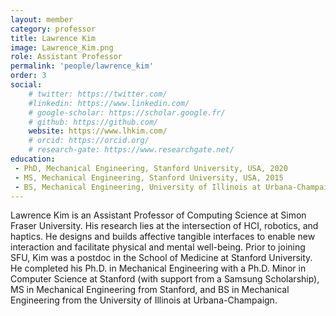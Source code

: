```yaml
---
layout: member
category: professor
title: Lawrence Kim
image: Lawrence_Kim.png
role: Assistant Professor
permalink: 'people/lawrence_kim'
order: 3
social:
    # twitter: https://twitter.com/
    #linkedin: https://www.linkedin.com/
    # google-scholar: https://scholar.google.fr/
    # github: https://github.com/
    website: https://www.lhkim.com/
    # orcid: https://orcid.org/
    # research-gate: https://www.researchgate.net/
education:
 - PhD, Mechanical Engineering, Stanford University, USA, 2020
 - MS, Mechanical Engineering, Stanford University, USA, 2015
 - BS, Mechanical Engineering, University of Illinois at Urbana-Champaign, USA, 2013
---
```


Lawrence Kim is an Assistant Professor of Computing Science at Simon Fraser University. His research lies at the intersection of HCI, robotics, and haptics. He designs and builds affective tangible interfaces to enable new interaction and facilitate physical and mental well-being. Prior to joining SFU, Kim was a postdoc in the School of Medicine at Stanford University. He completed his Ph.D. in Mechanical Engineering with a Ph.D. Minor in Computer Science at Stanford (with support from a Samsung Scholarship), MS in Mechanical Engineering from Stanford, and BS in Mechanical Engineering from the University of Illinois at Urbana-Champaign.
